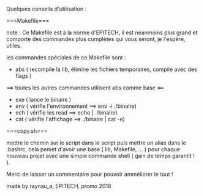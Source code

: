 Quelques conseils d'utilisation :

===Makefile===

note :
  Ce Makefile est à la norme d'EPITECH, il est néanmoins plus
  grand et comporte des commandes plus complètes qui vous
  seront, je l'espère, utiles.

les commandes spéciales de ce Makefile sont :

  - abs ( recompile la lib, élimine les fichiers temporaires, compile
          avec des flags )

  ==> toutes les autres commandes utilisent abs comme base <==
  - exe ( lance le binaire )
  - env ( vérifie l'environnement ==> env -i ./binaire)
  - ech ( vérifie les read ==> echo | ./binaire)
  - cat ( vérifie l'affichage ==> ./binaire | cat -e)

===copy.sh===

mettre le chemin sur le script dans le script puis mettre un alias dans
le .bashrc, cela pemet d'avoir une base ( lib, Makefile, ... ) pour
chaque nouveau projet avec une simple commande shell ( gain de temps
garantit ! ).




Merci de laisser un commentaire pour pouvoir amméliorer le tout !


made by raynau_a, EPITECH, promo 2018
